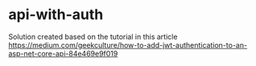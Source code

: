 # api-with-auth
Solution created based on the tutorial in this article
https://medium.com/geekculture/how-to-add-jwt-authentication-to-an-asp-net-core-api-84e469e9f019
